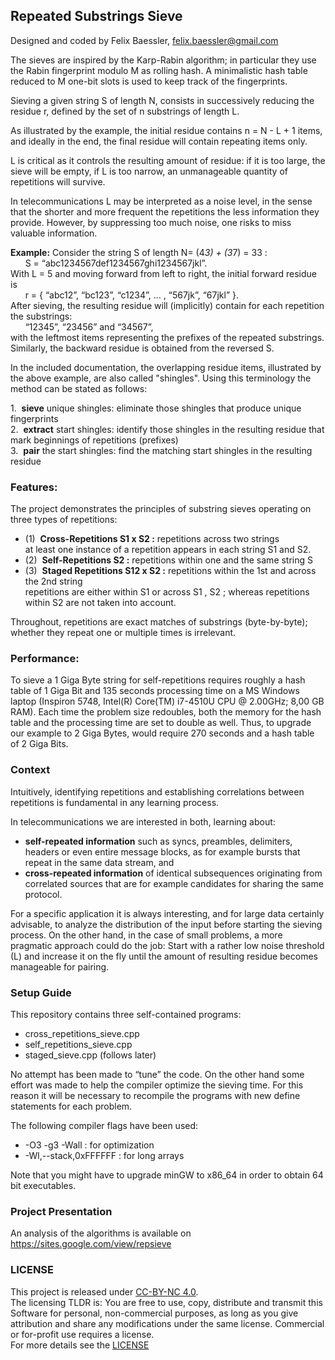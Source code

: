 
Repeated Substrings Sieve
--------------------------

Designed and coded by Felix Baessler, felix.baessler@gmail.com

The sieves are inspired by the Karp-Rabin algorithm; in particular they use the Rabin fingerprint modulo M as rolling hash. A minimalistic hash table reduced to M one-bit slots is used to keep track of the fingerprints. <br/>

Sieving a given string S of length N, consists in successively reducing the residue r, defined by the set of n substrings of length L. <br/>

As illustrated by the example, the initial residue contains n = N - L + 1 items, and ideally in the end, the final residue will contain repeating items only. <br/> 

L is critical as it controls the resulting amount of residue: if it is too large, the sieve will be empty, if L is too narrow, an unmanageable quantity of repetitions will survive. <br/> 

In telecommunications L may be interpreted as a noise level, in the sense that the shorter and more frequent the repetitions the less information they provide. However, by suppressing too much noise, one risks to miss valuable information. <br/> 

**Example:** Consider the string S of length N= (4*3) + (3*7) = 33 : <br/>
&nbsp; &nbsp; &nbsp;  	S = “abc1234567def1234567ghi1234567jkl”. <br/>
With L = 5 and moving forward from left to right, the initial forward residue is <br/>
&nbsp; &nbsp; &nbsp;  	r = { “abc12”, “bc123”, “c1234”,  … , “567jk”, “67jkl” }. <br/>
After sieving, the resulting residue will (implicitly) contain for each repetition the substrings: <br/>
&nbsp; &nbsp; &nbsp;    “12345”, “23456” and “34567”, <br/>
with the leftmost items representing the prefixes of the repeated substrings. <br/>
Similarly, the backward residue is obtained from the reversed S. <br/>

In the included documentation, the overlapping residue items, illustrated by the above example, are also called "shingles". Using this terminology the method can be stated as follows: <br/>

1.&nbsp;	**sieve** unique shingles: eliminate those shingles that produce unique fingerprints <br/>
2.&nbsp;	**extract** start shingles: identify those shingles in the resulting residue that mark beginnings of repetitions (prefixes) <br/>
3.&nbsp;	**pair** the start shingles: find the matching start shingles in the resulting residue <br/>


### Features:

The project demonstrates the principles of substring sieves operating on three types of repetitions: <br/>
- (1)&nbsp;	**Cross-Repetitions	S1 x S2 :** 	repetitions across two strings <br/>
at least one instance of a repetition appears in each string S1 and S2. <br/>
- (2)&nbsp;	**Self-Repetitions 	S2 :** 		repetitions within one and the same string S <br/>
- (3)&nbsp;	**Staged Repetitions	S12 x S2 :** 	repetitions within the 1st and across the 2nd string <br/>
repetitions are either within S1 or across S1 , S2 ; whereas repetitions within S2 are not taken into account. <br/>

Throughout, repetitions are exact matches of substrings (byte-by-byte); whether they repeat one or multiple times is irrelevant. <br/>

### Performance:
To sieve a 1 Giga Byte string for self-repetitions requires roughly a hash table of 1 Giga Bit and 135 seconds processing time on a MS Windows laptop (Inspiron 5748, Intel(R) Core(TM) i7-4510U CPU @ 2.00GHz; 8,00 GB RAM). Each time the problem size redoubles, both the memory for the hash table and the processing time are set to double as well. Thus, to upgrade our example to 2 Giga Bytes, would require 270 seconds and a hash table of 2 Giga Bits.

### Context
Intuitively, identifying repetitions and establishing correlations between repetitions is fundamental in any learning process.  <br/>

In telecommunications we are interested in both, learning about:  <br/>

 - **self-repeated information** such as syncs, preambles, delimiters, headers or even entire message blocks, as for example bursts that repeat in the same data stream, and <br/> 
 - **cross-repeated information** of identical subsequences originating from correlated sources that are for example candidates for sharing the same protocol.<br/>

For a specific application it is always interesting, and for large data certainly advisable, to analyze the distribution of the input before starting the sieving process. On the other hand, in the case of small problems, a more pragmatic approach could do the job:
Start with a rather low noise threshold (L) and increase it on the fly until the amount of resulting residue becomes manageable for pairing.<br/> 

### Setup Guide
This repository contains three self-contained programs:
- cross_repetitions_sieve.cpp
- self_repetitions_sieve.cpp
- staged_sieve.cpp  (follows later) <br/>

No attempt has been made to “tune” the code. On the other hand some effort was made to help the compiler optimize the sieving time. For this reason it will be necessary to recompile the programs with new define statements for each problem. <br/>

The following compiler flags have been used:
-	-O3 -g3 -Wall         		: for optimization
-	-Wl,--stack,0xFFFFFF  	: for long arrays  <br/>

Note that you might have to upgrade minGW to x86_64 in order to obtain 64 bit executables.  <br/>

### Project Presentation
An analysis of the algorithms is available on https://sites.google.com/view/repsieve

### LICENSE
This project is released under [CC-BY-NC 4.0](https://creativecommons.org/licenses/by-nc/4.0/).<br/>
The licensing TLDR is: You are free to use, copy, distribute and transmit this Software for personal, non-commercial purposes, as long as you give attribution and share any modifications under the same license. Commercial or for-profit use requires a license. <br/>
For more details see the [LICENSE](https://github.com/ookraw/OOK-Raw-Data-Receiver/blob/master/LICENSE)

